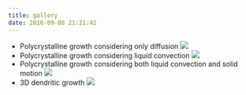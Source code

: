 ```yaml
---
title: gallery
date: 2016-09-08 21:21:42
---
```


<meta name="referrer" content="no-referrer" />

- Polycrystalline growth considering only diffusion
![](https://ws1.sinaimg.cn/large/0072Lfvtly1fvjl7iu35vg30yy0ozhdu.gif)
- Polycrystalline growth considering liquid convection
![](https://ws1.sinaimg.cn/large/0072Lfvtly1fvjl8asvreg30yy0ozb2b.gif)
- Polycrystalline growth considering both liquid convection and solid motion
![](https://ws1.sinaimg.cn/large/0072Lfvtly1fvjl8yx09ng30yy0oz4qr.gif)
- 3D dendritic growth
![](https://ws1.sinaimg.cn/large/0072Lfvtly1fvji1ln258g30hs0f2n4t.gif)
